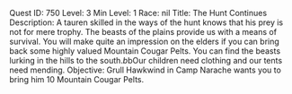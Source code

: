 Quest ID: 750
Level: 3
Min Level: 1
Race: nil
Title: The Hunt Continues
Description: A tauren skilled in the ways of the hunt knows that his prey is not for mere trophy. The beasts of the plains provide us with a means of survival. You will make quite an impression on the elders if you can bring back some highly valued Mountain Cougar Pelts. You can find the beasts lurking in the hills to the south.$b$bOur children need clothing and our tents need mending.
Objective: Grull Hawkwind in Camp Narache wants you to bring him 10 Mountain Cougar Pelts.
